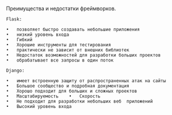 Преимущества и недостатки фреймворков.

	Flask:

	•	позволяет быстро создавать небольшие приложения
	•	низкий уровень входа 
	•	Гибкий 
	•	Хорошие инструменты для тестирования
	•	практически не зависит от внешних библиотек	
	•	Недостаток возможностей для разработки больших проектов
	•	обрабатывает все запросы в один поток

	Django:

	•	имеет встроенную защиту от распространенных атак на сайты
	•	Большое сообщество и подробная документация
	•	Хорошо подходит для больших и сложных проектов 
	•	Масштабируемость	•	Скорость
	•	Не подходит для разработки небольших веб  приложений
	•	Высокий уровень входа 
